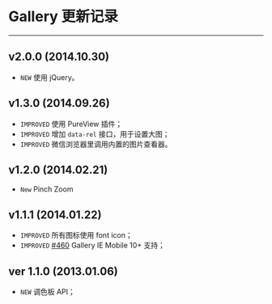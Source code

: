 # Gallery 更新记录
---

## v2.0.0 (2014.10.30)

- `NEW` 使用 jQuery。

## v1.3.0 (2014.09.26)

- `IMPROVED` 使用 PureView 插件；
- `IMPROVED` 增加 `data-rel` 接口，用于设置大图；
- `IMPROVED` 微信浏览器里调用内置的图片查看器。

## v1.2.0 (2014.02.21)

- `New` Pinch Zoom

## v1.1.1 (2014.01.22)

- `IMPROVED` 所有图标使用 font icon；
- `IMPROVED` [#460](https://github.com/allmobilize/issues/issues/460) Gallery IE Mobile 10+ 支持；

## ver 1.1.0 (2013.01.06)

- `NEW` 调色板 API；
